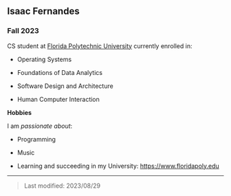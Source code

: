 ## Isaac Fernandes

### Fall 2023

CS student at [Florida Polytechnic University](https://www.floridapoly.edu) currently enrolled in: 

- Operating Systems

- Foundations of Data Analytics

- Software Design and Architecture

- Human Computer Interaction

**Hobbies**

I am _passionate about_: 

- Programming

- Music

- Learning and succeeding in my University: <https://www.floridapoly.edu>

***

> Last modified: 2023/08/29
